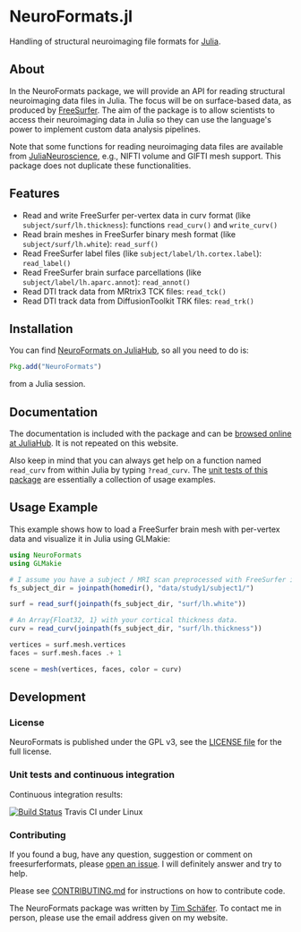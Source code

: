# NeuroFormats.jl

Handling of structural neuroimaging file formats for [Julia](https://julialang.org).


## About

In the NeuroFormats package, we will provide an API for reading structural neuroimaging data files in Julia. The focus will be on surface-based data, as produced by [FreeSurfer](https://freesurfer.net). The aim of the package is to allow scientists to access their neuroimaging data in Julia so they can use the language's power to implement custom data analysis pipelines.

Note that some functions for reading neuroimaging data files are available from [JuliaNeuroscience](https://github.com/JuliaNeuroscience), e.g., NIFTI volume and GIFTI mesh support. This package does not duplicate these functionalities.

## Features

* Read and write FreeSurfer per-vertex data in curv format (like `subject/surf/lh.thickness`): functions `read_curv()` and `write_curv()`
* Read brain meshes in FreeSurfer binary mesh format (like `subject/surf/lh.white`): `read_surf()`
* Read FreeSurfer label files (like `subject/label/lh.cortex.label`): `read_label()`
* Read FreeSurfer brain surface parcellations (like `subject/label/lh.aparc.annot`): `read_annot()`
* Read DTI track data from MRtrix3 TCK files: `read_tck()`
* Read DTI track data from DiffusionToolkit TRK files: `read_trk()`


## Installation

You can find [NeuroFormats on JuliaHub](https://juliahub.com/ui/Packages/NeuroFormats/zxLcF/), so all you need to do is:

```julia
Pkg.add("NeuroFormats")
```

from a Julia session.


## Documentation

The documentation is included with the package and can be [browsed online at JuliaHub](https://juliahub.com/docs/NeuroFormats/zxLcF/). It is not repeated on this website. 

Also keep in mind that you can always get help on a function named `read_curv` from within Julia by typing `?read_curv`. The [unit tests of this package](./test/) are essentially a collection of usage examples.


## Usage Example

This example shows how to load a FreeSurfer brain mesh with per-vertex data and visualize it in Julia using GLMakie:

```julia
using NeuroFormats
using GLMakie

# I assume you have a subject / MRI scan preprocessed with FreeSurfer in this dir.
fs_subject_dir = joinpath(homedir(), "data/study1/subject1/")

surf = read_surf(joinpath(fs_subject_dir, "surf/lh.white"))

# An Array{Float32, 1} with your cortical thickness data.
curv = read_curv(joinpath(fs_subject_dir, "surf/lh.thickness"))

vertices = surf.mesh.vertices
faces = surf.mesh.faces .+ 1

scene = mesh(vertices, faces, color = curv)
```

## Development

### License

NeuroFormats is published under the GPL v3, see the [LICENSE file](./LICENSE) for the full license.


### Unit tests and continuous integration

Continuous integration results:

[![Build Status](https://travis-ci.org/dfsp-spirit/NeuroFormats.jl.svg?branch=main)](https://travis-ci.org/dfsp-spirit/NeuroFormats.jl) Travis CI under Linux


### Contributing

If you found a bug, have any question, suggestion or comment on freesurferformats, please [open an issue](https://github.com/dfsp-spirit/NeuroFormats.jl/issues). I will definitely answer and try to help.

Please see [CONTRIBUTING.md](CONTRIBUTING.md) for instructions on how to contribute code.

The NeuroFormats package was written by [Tim Schäfer](http://rcmd.org/ts/). To contact me in person, please use the email address given on my website.

